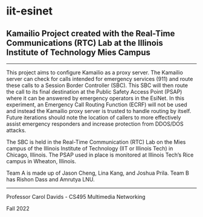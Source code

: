 # iit-esinet
## Kamailio Project created with the Real-Time Communications (RTC) Lab at the Illinois Institute of Technology Mies Campus
- - -
  This project aims to configure Kamailio as a proxy server. The Kamailio server can check for calls intended for emergency services (911) and route these calls to a Session Border Controller (SBC). This SBC will then route the call to its final destination at the Public Safety Access Point (PSAP) where it can be answered by emergency operators in the EsiNet. 
  In this experiment, an Emergency Call Routing Function (ECRF) will not be used and instead the Kamailio proxy server is trusted to handle routing by itself. Future iterations should note the location of callers to more effectively assist emergency responders and increase protection from DDOS/DOS attacks. 
  
  The SBC is held in the Real-Time Communication (RTC) Lab on the Mies campus of the Illinois Institute of Technology (IIT or Illinois Tech) in Chicago, Illinois. The PSAP used in place is monitored at Illinois Tech’s Rice campus in Wheaton, Illinois. 

Team A is made up of Jason Cheng, Lina Kang, and Joshua Prila. Team B has Rishon Dass and Amrutya LNU.
- - -
Professor Carol Davids - CS495 Multimedia Networking

Fall 2022
